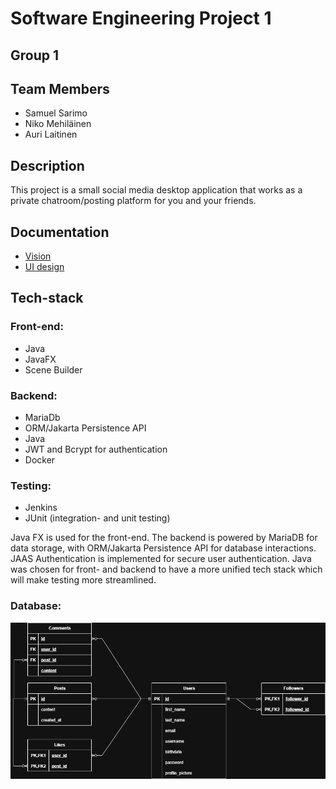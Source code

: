 # Software Engineering Project 1
## Group 1
## Team Members
* Samuel Sarimo
* Niko Mehiläinen
* Auri Laitinen
## Description
This project is a small social media desktop application that works as a private chatroom/posting platform for you and your friends.
## Documentation
* [Vision](https://github.com/samuelms123/OTP-1/blob/main/documents/vision.md)
* [UI design](https://github.com/samuelms123/OTP-1/tree/main/documents/FigmaUI)
## Tech-stack
### Front-end:
* Java
* JavaFX
* Scene Builder
### Backend:
* MariaDb
* ORM/Jakarta Persistence API
* Java
* JWT and Bcrypt for authentication
* Docker
### Testing:
* Jenkins
* JUnit (integration- and unit testing)

Java FX is used for the front-end. The backend is powered by MariaDB for data storage, with ORM/Jakarta Persistence API for database interactions. JAAS Authentication is implemented for secure user authentication. Java was chosen for front- and backend to have a more unified tech stack which will make testing more streamlined. 

### Database:
![Database ER-chart](documents/OTP_1_ER_V2.png)
